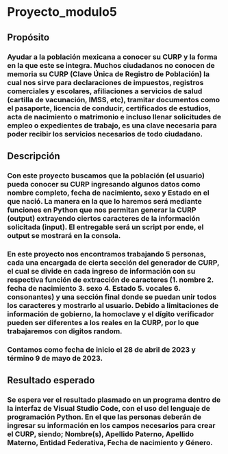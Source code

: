 # Proyecto_modulo5
## Propósito 
### Ayudar a la población mexicana a conocer su CURP y la forma en la que este se integra. Muchos ciudadanos no conocen de memoria su CURP (Clave Única de Registro de Población) la cual nos sirve para declaraciones de impuestos, registros comerciales y escolares, afiliaciones a servicios de salud (cartilla de vacunación, IMSS, etc), tramitar documentos como el pasaporte, licencia de conducir, certificados de estudios, acta de nacimiento o matrimonio e incluso llenar solicitudes de empleo o expedientes de trabajo, es una clave necesaria para poder recibir los servicios necesarios de todo ciudadano. 
## Descripción 
### Con este proyecto buscamos que la población (el usuario) pueda conocer su CURP ingresando algunos datos como nombre completo, fecha de nacimiento, sexo y Estado en el que nació. La manera en la que lo haremos será mediante funciones en Python que nos permitan generar la CURP (output) extrayendo ciertos caracteres de la información solicitada (input). El entregable será un script por ende, el output se mostrará en la consola. 
### En este proyecto nos encontramos trabajando 5 personas, cada una encargada de cierta sección del generador de CURP, el cual se divide en cada ingreso de información con su respectiva función de extracción de caracteres (1. nombre 2. fecha de nacimiento 3. sexo 4. Estado 5. vocales 6. consonantes) y una sección final donde se puedan unir todos los caracteres y mostrarlo al usuario. Debido a limitaciones de información de gobierno, la homoclave y el dígito verificador pueden ser diferentes a los reales en la CURP, por lo que trabajaremos con digitos random.
### Contamos como  fecha de inicio el 28 de abril de 2023 y término 9 de mayo de 2023.
## Resultado esperado 
### Se espera ver el resultado plasmado en un programa dentro de la interfaz de Visual Studio Code, con el uso del lenguaje de programación Python. En el que las personas deberán de ingresar su información en los campos necesarios para crear el CURP, siendo; Nombre(s), Apellido Paterno, Apellido Materno, Entidad Federativa, Fecha de nacimiento y Género.
